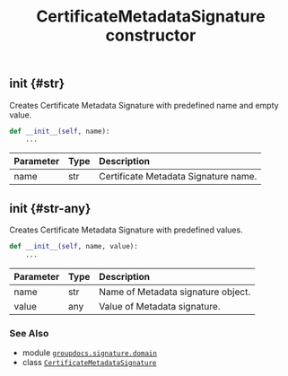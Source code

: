 ﻿---
title: CertificateMetadataSignature constructor
second_title: GroupDocs.Signature for Python via .NET API References
description: 
type: docs
url: /python-net/groupdocs.signature.domain/certificatemetadatasignature/__init__/
is_root: false
weight: 10
---

## __init__ {#str}

Creates Certificate Metadata Signature with predefined name and empty value.



```python
def __init__(self, name):
    ...
```


| Parameter | Type | Description |
| :- | :- | :- |
| name | str | Certificate Metadata Signature name. |


## __init__ {#str-any}

Creates Certificate Metadata Signature with predefined values.



```python
def __init__(self, name, value):
    ...
```


| Parameter | Type | Description |
| :- | :- | :- |
| name | str | Name of Metadata signature object. |
| value | any | Value of Metadata signature. |



### See Also
* module [`groupdocs.signature.domain`](../../)
* class [`CertificateMetadataSignature`](/signature/python-net/groupdocs.signature.domain/certificatemetadatasignature)
